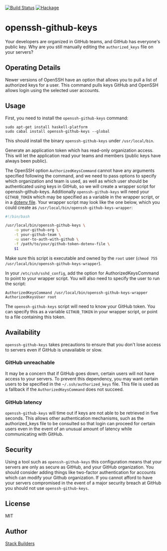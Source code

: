 [![Build Status](https://travis-ci.org/stackbuilders/openssh-github-keys.svg?branch=master)](https://travis-ci.org/stackbuilders/openssh-github-keys) [![Hackage](https://img.shields.io/hackage/v/openssh-github-keys.svg)](http://hackage.haskell.org/package/openssh-github-keys)

# openssh-github-keys

Your developers are organized in GitHub teams, and GitHub has
everyone's public key. Why are you still manually editing the
`authorized_keys` file on your servers?

## Operating Details

Newer versions of OpenSSH have an option that allows you to pull a
list of authorized keys for a user. This command pulls keys GitHub and
OpenSSH allows login using the selected user accounts.

## Usage

First, you need to install the `openssh-github-keys` command:

```
sudo apt-get install haskell-platform
sudo cabal install openssh-github-keys --global
```

This should install the binary `openssh-github-keys` under
`/usr/local/bin`.

Generate an application token which has read-only organization
access. This will let the application read your teams and members
(public keys have always been public).

The OpenSSH option `AuthorizedKeysCommand` cannot have any arguments
specified following the command, and we need to pass options to
specify which organization and team is used, as well as which user
should be authenticated using keys in GitHub, so we will create a
wrapper script for openssh-github-keys. Additionally
`openssh-github-keys` will need your `GITHUB_TOKEN` which may be
specified as a variable in the wrapper script, or in a
[dotenv file](https://github.com/stackbuilders/dotenv-hs). Your
wrapper script may look like the one below, which you could create as
`/usr/local/bin/openssh-github-keys-wrapper`:

```bash
#!/bin/bash

/usr/local/bin/openssh-github-keys \
    -o your-github-org \
    -t your-github-team \
    -u user-to-auth-with-github \
    -f /path/to/your/github-token-dotenv-file \
    $1
```

Make sure this script is executable and owned by the `root` user (`chmod 755
/usr/local/bin/openssh-github-keys-wrapper`).

In your `/etc/ssh/sshd_config`, add the option for
AuthorizedKeysCommand to point to your wrapper script. You will also
need to specify the user to run the script:

```
AuthorizedKeysCommand /usr/local/bin/openssh-github-keys-wrapper
AuthorizedKeysUser root
```

The `openssh-github-keys` script will need to know your GitHub
token. You can specify this as a variable `GITHUB_TOKEN` in your
wrapper script, or point to a
file containing
this token.

## Availability

`openssh-github-keys` takes precautions to ensure that you don't lose
access to servers even if GitHub is unavailable or slow.

### GitHub unreachable

It may be a concern that if GitHub goes down, certain users will not
have access to your servers. To prevent this dependency, you may want
certain users to be specified in the `~/.ssh/authorized_keys` file. This
file is used as a fallback if the `AuthorizedKeysCommand` does not
succeed.

### GitHub latency

`openssh-github-keys` will time out if keys are not able to be
retrieved in five seconds. This allows other authentication
mechanisms, such as the authorized_keys file to be consulted so that
login can proceed for certain users even in the event of an unusual
amount of latency while communicating with GitHub.

## Security

Using a tool such as `openssh-github-keys` this configuration means
that your servers are only as secure as GitHub, and your GitHub
organization. You should consider adding things like two-factor
authentication for accounts which can modify your Github
organization. If you cannot afford to have your servers compromised in
the event of a major security breach at GitHub you should not use
`openssh-github-keys`.


## License

MIT

## Author

[Stack Builders](http://www.stackbuilders.com/)
